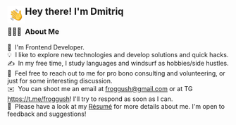 <!--  -->

<h2><img alt="Night Coding" src="./Hand%20Wave.gif" width='40' align="left"/>Hey there! I'm Dmitriq</h2>

### 👨🏻‍💻 &nbsp;About Me

🔭 &nbsp;I'm Frontend Developer.\
💡 &nbsp;I like to explore new technologies and develop solutions and quick hacks.\
✍️ &nbsp;In my free time, I study languages and windsurf as hobbies/side hustles.\
💬 &nbsp;Feel free to reach out to me for pro bono consulting and volunteering, or just for some interesting discussion.\
✉️ &nbsp;You can shoot me an email at froggush@gmail.com or at TG https://t.me/froggush! I'll try to respond as soon as I can.\
📄 &nbsp;Please have a look at my [Résumé](https://hh.ru/resume/f664ebaeff076528a40039ed1f36524c623969) for more details about me. I'm open to feedback and suggestions!

